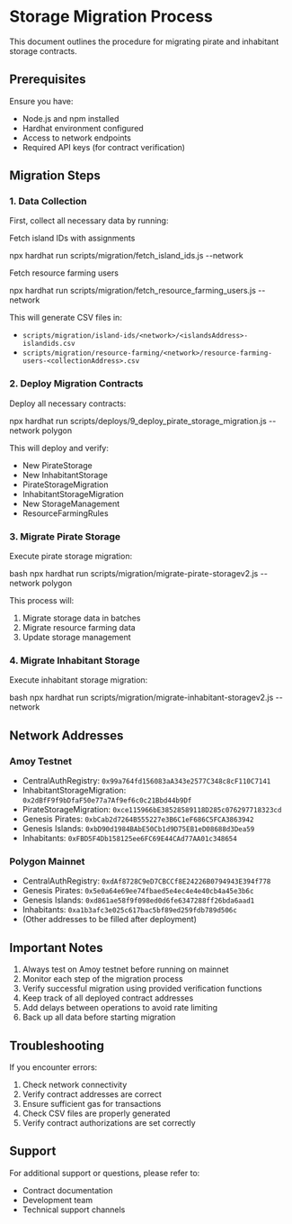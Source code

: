 # Storage Migration Process

This document outlines the procedure for migrating pirate and inhabitant storage contracts.

## Prerequisites

Ensure you have:
- Node.js and npm installed
- Hardhat environment configured
- Access to network endpoints
- Required API keys (for contract verification)

## Migration Steps

### 1. Data Collection
First, collect all necessary data by running:

Fetch island IDs with assignments

npx hardhat run scripts/migration/fetch_island_ids.js --network <network>

Fetch resource farming users

npx hardhat run scripts/migration/fetch_resource_farming_users.js --network <network>


This will generate CSV files in:
- `scripts/migration/island-ids/<network>/<islandsAddress>-islandids.csv`
- `scripts/migration/resource-farming/<network>/resource-farming-users-<collectionAddress>.csv`

### 2. Deploy Migration Contracts
Deploy all necessary contracts:

npx hardhat run scripts/deploys/9_deploy_pirate_storage_migration.js --network polygon


This will deploy and verify:
- New PirateStorage
- New InhabitantStorage
- PirateStorageMigration
- InhabitantStorageMigration
- New StorageManagement
- ResourceFarmingRules

### 3. Migrate Pirate Storage
Execute pirate storage migration:


bash
npx hardhat run scripts/migration/migrate-pirate-storagev2.js --network polygon


This process will:
1. Migrate storage data in batches
2. Migrate resource farming data
3. Update storage management

### 4. Migrate Inhabitant Storage
Execute inhabitant storage migration:

bash
npx hardhat run scripts/migration/migrate-inhabitant-storagev2.js --network <network>


## Network Addresses

### Amoy Testnet
- CentralAuthRegistry: `0x99a764fd156083aA343e2577C348c8cF110C7141`
- InhabitantStorageMigration: `0x2dBfF9f9bDfaF50e77a7Af9ef6c0c21Bbd44b9Df`
- PirateStorageMigration: `0xce115966bE38528589118D285c076297718323cd`
- Genesis Pirates: `0xbCab2d7264B555227e3B6C1eF686C5FCA3863942`
- Genesis Islands: `0xbD90d1984BAbE50Cb1d9D75EB1eD08688d3Dea59`
- Inhabitants: `0xFBD5F4Db158125ee6FC69E44CAd77AA01c348654`

### Polygon Mainnet
- CentralAuthRegistry: `0xdAf8728C9eD7CBCCf8E24226B0794943E394f778`
- Genesis Pirates: `0x5e0a64e69ee74fbaed5e4ec4e4e40cb4a45e3b6c`
- Genesis Islands: `0xd861ae58f9f098ed0d6fe6347288ff26bda6aad1`
- Inhabitants: `0xa1b3afc3e025c617bac5bf89ed259fdb789d506c`
- (Other addresses to be filled after deployment)

## Important Notes

1. Always test on Amoy testnet before running on mainnet
2. Monitor each step of the migration process
3. Verify successful migration using provided verification functions
4. Keep track of all deployed contract addresses
5. Add delays between operations to avoid rate limiting
6. Back up all data before starting migration

## Troubleshooting

If you encounter errors:
1. Check network connectivity
2. Verify contract addresses are correct
3. Ensure sufficient gas for transactions
4. Check CSV files are properly generated
5. Verify contract authorizations are set correctly

## Support

For additional support or questions, please refer to:
- Contract documentation
- Development team
- Technical support channels